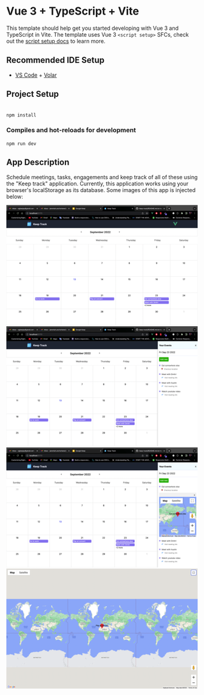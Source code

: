 # Vue 3 + TypeScript + Vite

This template should help get you started developing with Vue 3 and TypeScript in Vite. The template uses Vue 3 `<script setup>` SFCs, check out the [script setup docs](https://v3.vuejs.org/api/sfc-script-setup.html#sfc-script-setup) to learn more.

## Recommended IDE Setup

- [VS Code](https://code.visualstudio.com/) + [Volar](https://marketplace.visualstudio.com/items?itemName=Vue.volar)

## Project Setup
```

npm install
```

### Compiles and hot-reloads for development
```
npm run dev
```

##

## App Description
Schedule meetings, tasks, engagements and keep track of all of these using the "Keep track" application. Currently, this application works using your browser's localStorage as its database. Some images of this app is injected below:

![IMG 1](https://github.com/ejsmart111/keep-track/blob/master/src/assets/IMG1.png)
![IMG 2](https://github.com/ejsmart111/keep-track/blob/master/src/assets/IMG2.png)
![IMG 3](https://github.com/ejsmart111/keep-track/blob/master/src/assets/IMG3.png)
![IMG 4](https://github.com/ejsmart111/keep-track/blob/master/src/assets/IMG4.png)
